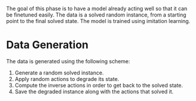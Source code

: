 The goal of this phase is to have a model already acting well so that it can be finetuned easily.
The data is a solved random instance, from a starting point to the final solved state.
The model is trained using imitation learning.

# Data Generation

The data is generated using the following scheme:

1. Generate a random solved instance.
2. Apply random actions to degrade its state.
3. Compute the inverse actions in order to get back to the solved state.
4. Save the degraded instance along with the actions that solved it.
